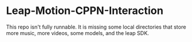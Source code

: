 # Leap-Motion-CPPN-Interaction
This repo isn't fully runnable. It is missing some local directories that store more music, more videos, some models, and the leap SDK.

